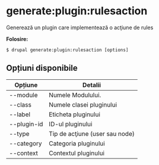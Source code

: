 # generate:plugin:rulesaction
Generează un plugin care implementează o acţiune de rules

**Folosire:**
```
$ drupal generate:plugin:rulesaction [options] 
```

## Opțiuni disponibile
Opțiune | Detalii
-------|-------------
--module | Numele Modulului.
--class | Numele clasei pluginului
--label | Eticheta pluginului
--plugin-id | ID-ul pluginului
--type | Tip de acţiune (user sau node)
--category | Categoria pluginului
--context | Contextul pluginului
